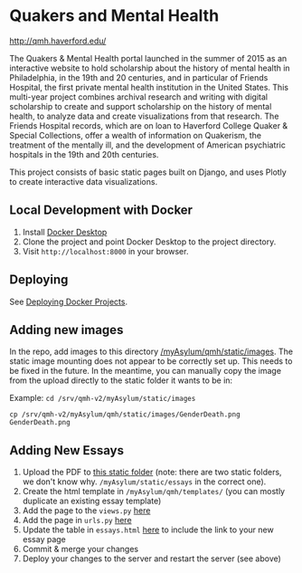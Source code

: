 # Quakers and Mental Health

http://qmh.haverford.edu/

The Quakers & Mental Health portal launched in the summer of 2015 as an interactive website to hold scholarship about the history of mental health in Philadelphia, in the 19th and 20 centuries, and in particular of Friends Hospital, the first private mental health institution in the United States. This multi-year project combines archival research and writing with digital scholarship to create and support scholarship on the history of mental health, to analyze data and create visualizations from that research. The Friends Hospital records, which are on loan to Haverford College Quaker & Special Collections, offer a wealth of information on Quakerism, the treatment of the mentally ill, and the development of American psychiatric hospitals in the 19th and 20th centuries.

This project consists of basic static pages built on Django, and uses Plotly to create interactive data visualizations.

## Local Development with Docker

1. Install [Docker Desktop](https://www.docker.com/products/docker-desktop)
2. Clone the project and point Docker Desktop to the project directory.
3. Visit `http://localhost:8000` in your browser.

## Deploying

See [Deploying Docker Projects](https://github.com/HCDigitalScholarship/ds-cookbook/blob/master/docker/containerizing.md#2-deploying-the-project).

## Adding new images

In the repo, add images to this directory [/myAsylum/qmh/static/images](https://github.com/HCDigitalScholarship/qmh-v2/tree/master/myAsylum/qmh/static/images). The static image mounting does not appear to be correctly set up. This needs to be fixed in the future. In the meantime, you can manually copy the image from the upload directly to the static folder it wants to be in:

Example:
`cd /srv/qmh-v2/myAsylum/static/images`

`cp /srv/qmh-v2/myAsylum/qmh/static/images/GenderDeath.png GenderDeath.png`

## Adding New Essays

1. Upload the PDF to [this static folder](https://github.com/HCDigitalScholarship/qmh-v2/tree/master/myAsylum/static/essays) (note: there are two static folders, we don't know why. `/myAsylum/static/essays` in the correct one). 
2. Create the html template in `/myAsylum/qmh/templates/` (you can mostly duplicate an existing essay template)
3. Add the page to the `views.py` [here](https://github.com/HCDigitalScholarship/qmh-v2/blob/master/myAsylum/qmh/views.py)
4. Add the page in `urls.py` [here](https://github.com/HCDigitalScholarship/qmh-v2/blob/master/myAsylum/qmh/urls.py)
5. Update the table in `essays.html` [here](https://github.com/HCDigitalScholarship/qmh-v2/blob/master/myAsylum/qmh/templates/essays.html) to include the link to your new essay page
6. Commit & merge your changes 
7. Deploy your changes to the server and restart the server (see above)
